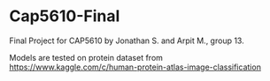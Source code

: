 # Cap5610-Final
Final Project for CAP5610 by Jonathan S. and Arpit M., group 13.

Models are tested on protein dataset from https://www.kaggle.com/c/human-protein-atlas-image-classification

